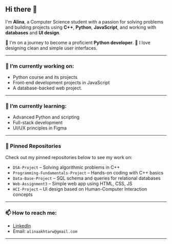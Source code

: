 ## Hi there 👋

I'm **Alina**, a Computer Science student with a passion for solving problems and building projects using **C++**, **Python**, **JavaScript**, and working with **databases** and **UI design**.

🐍 I'm on a journey to become a proficient **Python developer**.
🎨 I love designing clean and simple user interfaces.

---

### 🔭 I’m currently working on:
- Python course and its projects 
- Front-end development projects in JavaScript
- A database-backed web project.

---

### 🌱 I’m currently learning:
- Advanced Python and scripting
- Full-stack development
- UI/UX principles in Figma

---

### 📌 Pinned Repositories

Check out my pinned repositories below to see my work on:

- `DSA-Project` – Solving algorithmic problems in C++
- `Programming-Fundamentals-Project` – Hands-on coding with C++ basics
- `Data-Base-Project` – SQL schema and queries for relational databases
- `Web-Assignment3` – Simple web app using HTML, CSS, JS
- `HCI-Project` – UI design based on Human-Computer Interaction concepts

---

### 📫 How to reach me:
- [LinkedIn]((https://www.linkedin.com/in/alina-akhtar-352821321/))
- Email: `alinaakhtarw@gmail.com`

---

